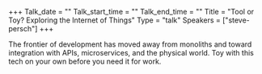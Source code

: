 +++
Talk_date = ""
Talk_start_time = ""
Talk_end_time = ""
Title = "Tool or Toy? Exploring the Internet of Things"
Type = "talk"
Speakers = ["steve-persch"]
+++

The frontier of development has moved away from monoliths and toward integration with APIs, microservices, and the physical world. Toy with this tech on your own before you need it for work.
